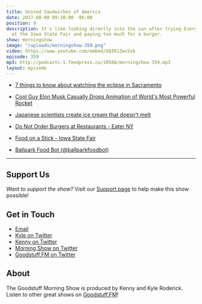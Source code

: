 ```yaml
---
title: United Sandwiches of America
date: 2017-08-08 09:38:00 -06:00
position: 9
description: It's like looking directly into the sun after trying Everything chips
  at the Iowa State Fair and paying too much for a burger.
show: morningshow
image: "/uploads/morningshow-359.png"
video: https://www.youtube.com/embed/UQIR1ZwvSvk
episode: 359
mp3: http://podcasts-1.feedpress.co/10588/morningshow-359.mp3
layout: episode
---
```


* [7 things to know about watching the eclipse in Sacramento](http://www.sacbee.com/news/local/article165470987.html)

* [Cool Guy Elon Musk Casually Drops Animation of World's Most Powerful Rocket](http://gizmodo.com/cool-guy-elon-musk-casually-drops-new-animation-of-worl-1797596728)

* [Japanese scientists create ice cream that doesn't melt](https://phys.org/news/2017-08-japanese-scientists-ice-cream-doesnt.html)

* [Do Not Order Burgers at Restaurants - Eater NY](https://ny.eater.com/2017/7/24/16011652/do-not-order-burgers-at-restaurants)

* [Food on a Stick - Iowa State Fair](https://www.iowastatefair.org/food/food-on-a-stick/)

* [Ballpark Food Bot (@ballparkfoodbot)](https://twitter.com/ballparkfoodbot)

---

## Support Us
*Want to support the show?* Visit our [Support page](https://goodstuff.fm/support) to help make this show possible!

## Get in Touch
* [Email](mailto:kyle@goodstuff.fm)
* [Kyle on Twitter](http://twitter.com/dogburps)
* [Kenny on Twitter](http://twitter.com/kennyaroderick)
* [Morning Show on Twitter](http://twitter.com/morningshowam)
* [Goodstuff.FM on Twitter](http://twitter.com/goodstufffm)

## About
The Goodstuff Morning Show is produced by Kenny and Kyle Roderick. Listen to other great shows on [Goodstuff.FM](http://goodstuff.fm/shows)!